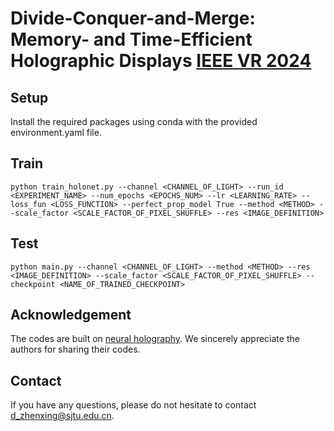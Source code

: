 # Divide-Conquer-and-Merge: Memory- and Time-Efficient Holographic Displays [IEEE VR 2024](https://ieeevr.org/2024/program/papers/#WE4H)

## Setup 
Install the required packages using conda with the provided environment.yaml file.

## Train
    python train_holonet.py --channel <CHANNEL_OF_LIGHT> --run_id <EXPERIMENT_NAME> --num_epochs <EPOCHS_NUM> --lr <LEARNING_RATE> --loss_fun <LOSS_FUNCTION> --perfect_prop_model True --method <METHOD> --scale_factor <SCALE_FACTOR_OF_PIXEL_SHUFFLE> --res <IMAGE_DEFINITION>
## Test
    python main.py --channel <CHANNEL_OF_LIGHT> --method <METHOD> --res <IMAGE_DEFINITION> --scale_factor <SCALE_FACTOR_OF_PIXEL_SHUFFLE> --checkpoint <NAME_OF_TRAINED_CHECKPOINT>
## Acknowledgement
The codes are built on [neural holography](https://github.com/computational-imaging/neural-holography). We sincerely appreciate the authors for sharing their codes.

## Contact
If you have any questions, please do not hesitate to contact [d_zhenxing@sjtu.edu.cn](d_zhenxing@sjtu.edu.cn).
